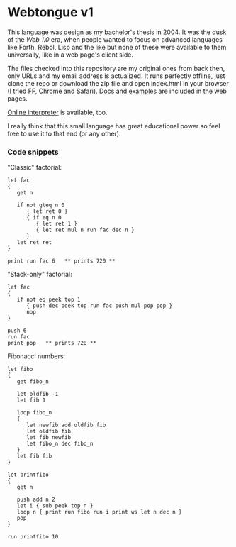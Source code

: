 Webtongue v1
===

This language was design as my bachelor's thesis in 2004. It was the dusk of the _Web 1.0_ era, when people wanted to focus on advanced languages like Forth, Rebol, Lisp and the like but none of these were available to them universally, like in a web page's client side.

The files checked into this repository are my original ones from back then, only URLs and my email address is actualized. It runs perfectly offline, just clone the repo or download the zip file and open index.html in your browser (I tried FF, Chrome and Safari). [Docs](http://balazstth.github.com/webtongue-v1/help.html) and [examples](http://balazstth.github.com/webtongue-v1/examples.html) are included in the web pages.

[Online interpreter](http://balazstth.github.com/webtongue-v1) is available, too.

I really think that this small language has great educational power so feel free to use it to that end (or any other).

### Code snippets ###

"Classic" factorial:
    
    let fac
    {
       get n
    
       if not gteq n 0
          { let ret 0 }
          { if eq n 0
             { let ret 1 }
             { let ret mul n run fac dec n }
          }
       let ret ret
    }
    
    print run fac 6   ** prints 720 **
    
"Stack-only" factorial:
    
    let fac
    {
       if not eq peek top 1
          { push dec peek top run fac push mul pop pop }
          nop
    }
    
    push 6
    run fac
    print pop   ** prints 720 **
    
Fibonacci numbers:
    
    let fibo
    {
       get fibo_n
    
       let oldfib -1
       let fib 1
    
       loop fibo_n
       {
          let newfib add oldfib fib
          let oldfib fib
          let fib newfib
          let fibo_n dec fibo_n
       }
       let fib fib
    }
    
    let printfibo
    {
       get n
    
       push add n 2
       let i { sub peek top n }
       loop n { print run fibo run i print ws let n dec n }
       pop
    }
    
    run printfibo 10

